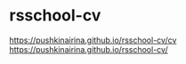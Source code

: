 # rsschool-cv
https://pushkinairina.github.io/rsschool-cv/cv
https://pushkinairina.github.io/rsschool-cv/